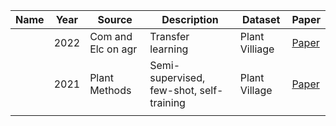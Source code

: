 | Name | Year | Source             | Description                              | Dataset         | Paper                                                                        |
|------|------|--------------------|------------------------------------------|-----------------|------------------------------------------------------------------------------|
|      | 2022 | Com and Elc on agr | Transfer learning                        | Plant Villiage  | [Paper](https://www.sciencedirect.com/science/article/pii/S0168169922000205) |
|      | 2021 | Plant Methods      | Semi-supervised, few-shot, self-training | Plant Village   | [Paper](https://link.springer.com/article/10.1186/s13007-021-00770-1)        |
|      |      |                    |                                          |                 |                                                                              |